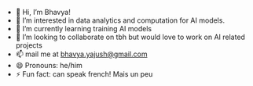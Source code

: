 - 👋 Hi, I’m Bhavya!
- 👀 I’m interested in data analytics and computation for AI models. 
- 🌱 I’m currently learning training AI models
- 💞️ I’m looking to collaborate on tbh but would love to work on AI related projects
- 📫 mail me at bhavya.yajush@gmail.com
- 😄 Pronouns: he/him
- ⚡ Fun fact: can speak french! Mais un peu 
<!---
Baddynicki/Baddynicki is a ✨ special ✨ repository because its `README.md` (this file) appears on your GitHub profile.
You can click the Preview link to take a look at your changes.
--->
